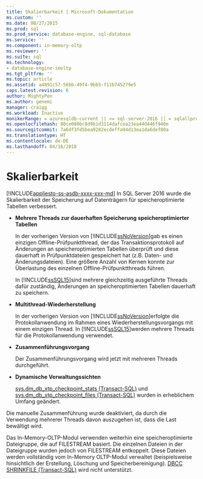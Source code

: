 ```yaml
---
title: Skalierbarkeit | Microsoft-Dokumentation
ms.custom: ''
ms.date: 08/27/2015
ms.prod: sql
ms.prod_service: database-engine, sql-database
ms.service: ''
ms.component: in-memory-oltp
ms.reviewer: ''
ms.suite: sql
ms.technology:
- database-engine-imoltp
ms.tgt_pltfrm: ''
ms.topic: article
ms.assetid: a4891c57-56bb-49f4-9bb5-f11b745279e5
caps.latest.revision: 6
author: MightyPen
ms.author: genemi
manager: craigg
ms.workload: Inactive
monikerRange: = azuresqldb-current || >= sql-server-2016 || = sqlallproducts-allversions
ms.openlocfilehash: 80ce080bc8d9b1d3114dafcea23ea44d446f940e
ms.sourcegitcommit: 7a6df3fd5bea9282ecdeffa94d13ea1da6def80a
ms.translationtype: HT
ms.contentlocale: de-DE
ms.lasthandoff: 04/16/2018
---
```

# <a name="scalability"></a>Skalierbarkeit
[!INCLUDE[appliesto-ss-asdb-xxxx-xxx-md](../../includes/appliesto-ss-asdb-xxxx-xxx-md.md)]
  In SQL Server 2016 wurde die Skalierbarkeit der Speicherung auf Datenträgern für speicheroptimierte Tabellen verbessert.  
  
-   **Mehrere Threads zur dauerhaften Speicherung speicheroptimierter Tabellen**  
  
     In der vorherigen Version von [!INCLUDE[ssNoVersion](../../includes/ssnoversion-md.md)]gab es einen einzigen Offline-Prüfpunktthread, der das Transaktionsprotokoll auf Änderungen an speicheroptimierten Tabellen überprüft und diese dauerhaft in Prüfpunktdateien gespeichert hat (z.B. Daten- und Änderungsdateien). Eine größere Anzahl von Kernen konnte zur Überlastung des einzelnen Offline-Prüfpunktthreads führen.  
  
     In [!INCLUDE[ssSQL15](../../includes/sssql15-md.md)]sind mehrere gleichzeitig ausgeführte Threads dafür zuständig, Änderungen an speicheroptimierten Tabellen dauerhaft zu speichern.  
  
-   **Multithread-Wiederherstellung**  
  
     In der vorherigen Version von [!INCLUDE[ssNoVersion](../../includes/ssnoversion-md.md)]erfolgte die Protokollanwendung im Rahmen eines Wiederherstellungsvorgangs mit einem einzigen Thread. In [!INCLUDE[ssSQL15](../../includes/sssql15-md.md)]werden mehrere Threads für die Protokollanwendung verwendet.  
  
-   **Zusammenführungsvorgang**  
  
     Der Zusammenführungsvorgang wird jetzt mit mehreren Threads durchgeführt.  
  
-   **Dynamische Verwaltungssichten**  
  
     [sys.dm_db_xtp_checkpoint_stats &#40;Transact-SQL&#41;](../../relational-databases/system-dynamic-management-views/sys-dm-db-xtp-checkpoint-stats-transact-sql.md) und [sys.dm_db_xtp_checkpoint_files &#40;Transact-SQL&#41;](../../relational-databases/system-dynamic-management-views/sys-dm-db-xtp-checkpoint-files-transact-sql.md) wurden in erheblichem Umfang geändert.  
  
 Die manuelle Zusammenführung wurde deaktiviert, da durch die Verwendung mehrerer Threads davon auszugehen ist, dass die Last bewältigt wird.  
  
 Das In-Memory-OLTP-Modul verwenden weiterhin eine speicheroptimierte Dateigruppe, die auf FILESTREAM basiert. Die einzelnen Dateien in der Dateigruppe wurden jedoch von FILESTREAM entkoppelt. Diese Dateien werden vollständig vom In-Memory OLTP-Modul verwaltet (beispielsweise hinsichtlich der Erstellung, Löschung und Speicherbereinigung). [DBCC SHRINKFILE &#40;Transact-SQL&#41;](../../t-sql/database-console-commands/dbcc-shrinkfile-transact-sql.md) wird nicht unterstützt.  
  
  
